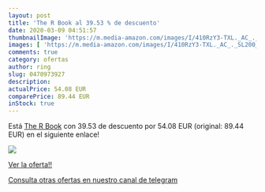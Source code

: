 ```yaml
---
layout: post
title: 'The R Book al 39.53 % de descuento'
date: 2020-03-09 04:51:57
thumbnailImage: 'https://m.media-amazon.com/images/I/410RzY3-TXL._AC_._SL200_.jpg'
images: [ 'https://m.media-amazon.com/images/I/410RzY3-TXL._AC_._SL200_.jpg' ]
comments: true
category: ofertas
author: ring
slug: 0470973927
description:
actualPrice: 54.08 EUR
comparePrice: 89.44 EUR
inStock: true
---
```


Está [The R Book](https://www.amazon.es/dp/0470973927/?tag=redken-21) con 39.53 de descuento por 54.08 EUR (original: 89.44 EUR) en el siguiente enlace!

[![](https://m.media-amazon.com/images/I/410RzY3-TXL._AC_._SL200_.jpg)](https://www.amazon.es/dp/0470973927/?tag=redken-21)

[Ver la oferta!!](https://www.amazon.es/dp/0470973927/?tag=redken-21)

[Consulta otras ofertas en nuestro canal de telegram](https://t.me/s/ofertas25)
